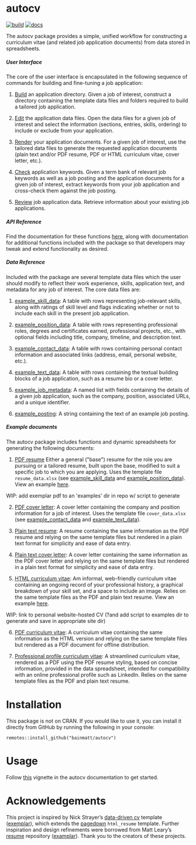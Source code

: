 # autocv

<!-- badges: start -->
[![build](https://github.com/bainmatt/autocv/actions/workflows/R-CMD-check.yaml/badge.svg)](https://github.com/bainmatt/autocv/actions/workflows/R-CMD-check.yaml)
[![docs](https://github.com/bainmatt/autocv/actions/workflows/pkgdown.yaml/badge.svg)](https://github.com/bainmatt/autocv/actions/workflows/pkgdown.yaml)
<!-- badges: end -->

The autocv package provides a simple, unified workflow for constructing 
a curriculum vitae (and related job application documents)
from data stored in spreadsheets.

##### User Interface

The core of the user interface is encapsulated in
the following sequence of commands for
building and fine-tuning a job application:

1. [Build](./reference/build_app_directory.html)
an application directory.
Given a job of interest, construct a directory containing the
template data files and folders required to build a tailored job application.

2. [Edit](./reference/open_app.html)
the application data files.
Open the data files for a given job of interest and select
the information (sections, entries, skills, ordering)
to include or exclude from your application.

3. [Render](./reference/render_app.html)
your application documents.
For a given job of interest, use the tailored data files
to generate the requested application documents
(plain text and/or PDF resume, PDF or HTML curriculum vitae,
cover letter, etc.).

4. [Check](./reference/run_skill_count.html)
application keywords.
Given a term bank of relevant job keywords as well as a job posting and
the application documents for a given job of interest, extract keywords
from your job application and cross-check them against the job posting.

5. [Review](./reference/get_app_info.html)
job application data.
Retrieve information about your existing job applications.

##### API Reference

Find the documentation for these functions
[here](https://bainmatt.github.io/autocv/reference/),
along with documentation for additional functions
included with the package so that developers may
tweak and extend functionality as desired.

##### Data Reference

Included with the package are several template data files which the user
should modify to reflect their work experience, skills, application text,
and metadata for any job of interest. The core data files are:

1. [example_skill_data](./reference/example_skill_data.html):
A table with rows representing job-relevant skills, along with ratings of
skill level and flags indicating whether or not to include each
skill in the present job application.

2. [example_position_data](./reference/example_position_data.html):
A table with rows representing professional roles,
degrees and certificates earned, professional projects, etc.,
with optional fields including title, company, timeline, and description text.

3. [example_contact_data](./reference/example_contact_data.html):
A table with rows containing personal contact information and associated links
(address, email, personal website, etc.).

4. [example_text_data](./reference/example_text_data.html):
A table with rows containing the textual building blocks of a job application,
such as a resume bio or a cover letter.

5. [example_job_metadata](./reference/example_job_metadata.html):
A named list with fields containing the details of a given job application,
such as the company, position, associated URLs, and a unique identifier.

6. [example_posting](./reference/example_posting.html):
A string containing the text of an example job posting.

##### Example documents

The autocv package includes functions and dynamic spreadsheets for generating
the following documents:

1. [PDF resume](./reference/render_resume.html)
Either a general ("base") resume for the role you are pursuing or
a tailored resume, built upon the base, modified to suit a specific job
to which you are applying.
Uses the template file `resume_data.xlsx` (see 
[example_skill_data](./reference/example_contact_data.html) and
[example_position_data](./reference/example_text_data.html)).
View an example [here]().

WIP: add exemplar pdf to an 'examples' dir in repo w/ script to generate

2. [PDF cover letter](./reference/render_cover.html):
A cover letter containing the company and position information for a
job of interest.
Uses the template file `cover_data.xlsx` (see 
[example_contact_data](./reference/example_contact_data.html) and
[example_text_data](./reference/example_text_data.html)).

3. [Plain text resume](./reference/render_resume.html):
A resume containing the same information as the PDF resume
and relying on the same template files but
rendered in a plain text format for simplicity and ease of data entry.

4. [Plain text cover letter](./reference/render_cover.html):
A cover letter containing the same information as the PDF cover letter
and relying on the same template files but
rendered in a plain text format for simplicity and ease of data entry.

5. [HTML curriculum vitae](./reference/render_cv_as_html.html):
Am informal, web-friendly curriculum vitae containing an ongoing record
of your professional history, a graphical breakdown of your skill set,
and a space to include an image.
Relies on the same template files as the PDF and plain text resume.
View an example [here]().

WIP: link to personal website-hosted CV
(?and add script to examples dir to generate and save in appropriate site dir)

6. [PDF curriculum vitae](./reference/render_cv_as_html.html):
A curriculum vitae containing the same information as the HTML version
and relying on the same template files but
rendered as a PDF document for offline distribution.

7. [Professional profile curriculum vitae](./reference/render_resume.html):
A streamlined curriculum vitae, rendered as a PDF using the PDF resume styling,
based on concise information, provided in the data spreadsheet,
intended for compatibility with an online professional profile
such as LinkedIn.
Relies on the same template files as the PDF and plain text resume.

<!--
using a central spreadsheet housing resume data (work history, education, skills)

Using a functional programming approach to
automate repetitive elements of the job application process, `autocv`
provides an efficient, reproducible, easily customized and extended workflow,
!-->

# Installation

This package is not on CRAN. If you would like to use it, you can install
it directly from GitHub by running the following in your console:

    remotes::install_github("bainmatt/autocv")

# Usage

Follow [this](./articles/example-cv.html) vignette in the autocv documentation 
to get started.

<!--
Alternatively, if you're in a hurry, the most straightforward way to get
up and running is to: 

1. Install the project
2. Copy [these](link) spreadsheets into your data/ directory
3. Copy [these](link) stylesheets into your inst/extdata directory
4. Open `resume_data.xlsx` and `cover_data.xlsx` and modify the entries
5. Set your paths and job info in `job_data.xlsx`
6. Run the commands in the [Makefile](link)
!-->

# Acknowledgements

This project is inspired by Nick Strayer’s [data-driven cv][ddcv]
template ([exemplar][nickstrayer]), which extends the [pagedown][pagedown]
`html_resume` template. Further inspiration and design refinements
were borrowed from Matt Leary’s [resume][ddcv-mleary] repository
([examplar][mleary]). 
Thank you to the creators of these projects.

[pagedown]: https://github.com/rstudio/pagedown/tree/main	"pagedown package"
[ddcv]: https://github.com/nstrayer/datadrivencv/tree/master/inst/templates	"dd template"
[ddcv-mleary]: https://github.com/mleary/resume	"Matt Leary template"
[nickstrayer]: https://nickstrayer.me/cv/	"Nick Strayer’s data-driven CV"
[mleary]: https://mleary.github.io/resume/	"Matt Leary’s data-driven CV"
